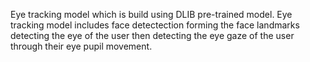 Eye tracking model which is build using DLIB pre-trained model. 
Eye tracking model includes 
  face detectection
  forming the face landmarks
  detecting the eye of the user
  then detecting the eye gaze of the user through their eye pupil movement.
